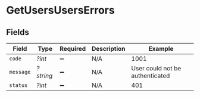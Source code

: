 # GetUsersUsersErrors


## Fields

| Field                           | Type                            | Required                        | Description                     | Example                         |
| ------------------------------- | ------------------------------- | ------------------------------- | ------------------------------- | ------------------------------- |
| `code`                          | *?int*                          | :heavy_minus_sign:              | N/A                             | 1001                            |
| `message`                       | *?string*                       | :heavy_minus_sign:              | N/A                             | User could not be authenticated |
| `status`                        | *?int*                          | :heavy_minus_sign:              | N/A                             | 401                             |
